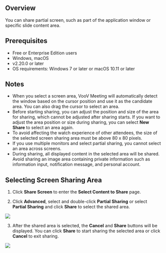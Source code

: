 ## Overview
You can share partial screen, such as part of the application window or specific slide content area.

## Prerequisites
- Free or Enterprise Edition users
- Windows, macOS
- v2.20.0 or later
- OS requirements: Windows 7 or later or macOS 10.11 or later

## Notes
- When you select a screen area, VooV Meeting will automatically detect the window based on the cursor position and use it as the candidate area. You can also drag the cursor to select an area.
- Before starting sharing, you can adjust the position and size of the area for sharing, which cannot be adjusted after sharing starts. If you want to adjust the area position or size during sharing, you can select **New Share** to select an area again.
- To avoid affecting the watch experience of other attendees, the size of the selected screen sharing area must be above 80 x 80 pixels.
- If you use multiple monitors and select partial sharing, you cannot select an area across screens.
- During sharing, all displayed content in the selected area will be shared. Avoid sharing an image area containing private information such as information input, notification message, and personal account.

## Selecting Screen Sharing Area
1. Click **Share Screen** to enter the **Select Content to Share** page.

2. Click **Advanced**, select and double-click **Partial Sharing** or select **Partial Sharing** and click **Share** to select the shared area.

![](https://qcloudimg.tencent-cloud.cn/raw/3ca73a93f2a2d4d325ac3e11f4073600.png)

3. After the shared area is selected, the **Cancel** and **Share** buttons will be displayed. You can click **Share** to start sharing the selected area or click **Cancel** to exit sharing.

![](https://qcloudimg.tencent-cloud.cn/raw/08931a35bfd6f80ef42d90cabba12956.jpg)
